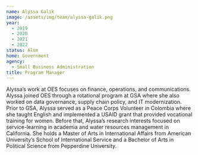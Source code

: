 ```yaml
---
name: Alyssa Galik
image: /assets/img/team/alyssa-galik.png
year:
  - 2019
  - 2020
  - 2021
  - 2022
status: Alum
home: Government
agency:
  - Small Business Administration
title: Program Manager
---
```

Alyssa’s work at OES focuses on finance, operations, and communications. Alyssa joined OES through a rotational program at GSA where she also worked on data governance, supply chain policy, and IT modernization. Prior to GSA, Alyssa served as a Peace Corps Volunteer in Colombia where she taught English and implemented a USAID grant that provided vocational training for women. Before that, Alyssa’s research interests focused on service-learning in academia and water resources management in California. She holds a Master of Arts in International Affairs from American University’s School of International Service and a Bachelor of Arts in Political Science from Pepperdine University.
